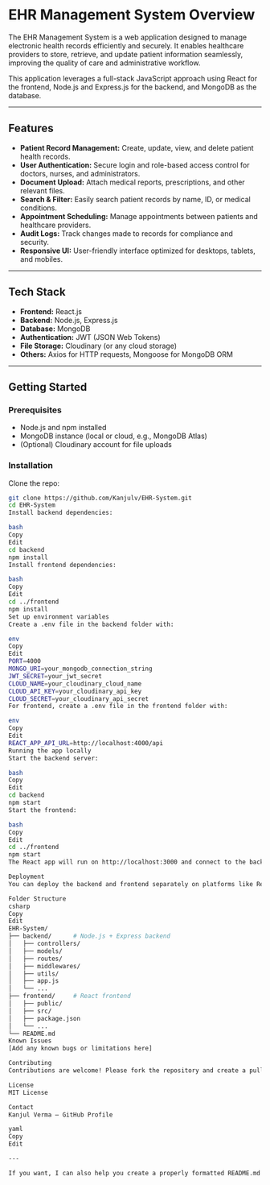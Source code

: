 # EHR Management System Overview

The EHR Management System is a web application designed to manage electronic health records efficiently and securely. It enables healthcare providers to store, retrieve, and update patient information seamlessly, improving the quality of care and administrative workflow.

This application leverages a full-stack JavaScript approach using React for the frontend, Node.js and Express.js for the backend, and MongoDB as the database.

---

## Features

- **Patient Record Management:** Create, update, view, and delete patient health records.
- **User Authentication:** Secure login and role-based access control for doctors, nurses, and administrators.
- **Document Upload:** Attach medical reports, prescriptions, and other relevant files.
- **Search & Filter:** Easily search patient records by name, ID, or medical conditions.
- **Appointment Scheduling:** Manage appointments between patients and healthcare providers.
- **Audit Logs:** Track changes made to records for compliance and security.
- **Responsive UI:** User-friendly interface optimized for desktops, tablets, and mobiles.

---

## Tech Stack

- **Frontend:** React.js
- **Backend:** Node.js, Express.js
- **Database:** MongoDB
- **Authentication:** JWT (JSON Web Tokens)
- **File Storage:** Cloudinary (or any cloud storage)
- **Others:** Axios for HTTP requests, Mongoose for MongoDB ORM

---

## Getting Started

### Prerequisites

- Node.js and npm installed
- MongoDB instance (local or cloud, e.g., MongoDB Atlas)
- (Optional) Cloudinary account for file uploads

### Installation

Clone the repo:

```bash
git clone https://github.com/Kanjulv/EHR-System.git
cd EHR-System
Install backend dependencies:

bash
Copy
Edit
cd backend
npm install
Install frontend dependencies:

bash
Copy
Edit
cd ../frontend
npm install
Set up environment variables
Create a .env file in the backend folder with:

env
Copy
Edit
PORT=4000
MONGO_URI=your_mongodb_connection_string
JWT_SECRET=your_jwt_secret
CLOUD_NAME=your_cloudinary_cloud_name
CLOUD_API_KEY=your_cloudinary_api_key
CLOUD_SECRET=your_cloudinary_api_secret
For frontend, create a .env file in the frontend folder with:

env
Copy
Edit
REACT_APP_API_URL=http://localhost:4000/api
Running the app locally
Start the backend server:

bash
Copy
Edit
cd backend
npm start
Start the frontend:

bash
Copy
Edit
cd ../frontend
npm start
The React app will run on http://localhost:3000 and connect to the backend API.

Deployment
You can deploy the backend and frontend separately on platforms like Render, Heroku, Vercel, or Netlify. Make sure to update environment variables accordingly and configure CORS in your backend to allow frontend URLs.

Folder Structure
csharp
Copy
Edit
EHR-System/
├── backend/      # Node.js + Express backend
│   ├── controllers/
│   ├── models/
│   ├── routes/
│   ├── middlewares/
│   ├── utils/
│   ├── app.js
│   └── ...
├── frontend/     # React frontend
│   ├── public/
│   ├── src/
│   ├── package.json
│   └── ...
└── README.md
Known Issues
[Add any known bugs or limitations here]

Contributing
Contributions are welcome! Please fork the repository and create a pull request for review.

License
MIT License

Contact
Kanjul Verma – GitHub Profile

yaml
Copy
Edit

---

If you want, I can also help you create a properly formatted README.md file ready to be added to your project. Just let me know!





